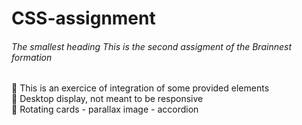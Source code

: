 ﻿# CSS-assignment
###### The smallest heading This is the second assigment of the Brainnest formation
🎨 This is an exercice of integration of some provided elements</br>
🎨 Desktop display, not meant to be responsive</br>
🎨 Rotating cards - parallax image - accordion
